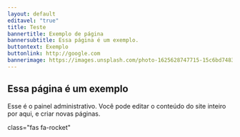 ```yaml
---
layout: default
editavel: "true"
title: Teste
bannertitle: Exemplo de página
bannersubtitle: Essa página é um exemplo.
buttontext: Exemplo
buttonlink: http://google.com
bannerimage: https://images.unsplash.com/photo-1625628747715-15c6bd74839e?ixid=MnwxMjA3fDB8MHxwaG90by1wYWdlfHx8fGVufDB8fHx8&ixlib=rb-1.2.1&auto=format&fit=crop&w=1502&q=80
---
```

<section class="bloco" id="Essa página é um exemplo"><h2>Essa página é um exemplo</h2><p>Esse é o painel administrativo. Você pode editar o conteúdo do site inteiro por aqui, e criar novas páginas.</p>class="fas fa-rocket"</section>